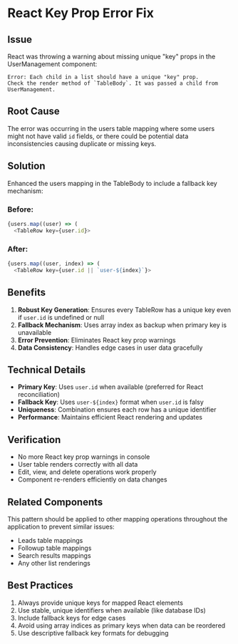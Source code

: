# React Key Prop Error Fix

## Issue
React was throwing a warning about missing unique "key" props in the UserManagement component:

```
Error: Each child in a list should have a unique "key" prop.
Check the render method of `TableBody`. It was passed a child from UserManagement.
```

## Root Cause
The error was occurring in the users table mapping where some users might not have valid `id` fields, or there could be potential data inconsistencies causing duplicate or missing keys.

## Solution
Enhanced the users mapping in the TableBody to include a fallback key mechanism:

### Before:
```typescript
{users.map((user) => (
  <TableRow key={user.id}>
```

### After:
```typescript
{users.map((user, index) => (
  <TableRow key={user.id || `user-${index}`}>
```

## Benefits
1. **Robust Key Generation**: Ensures every TableRow has a unique key even if `user.id` is undefined or null
2. **Fallback Mechanism**: Uses array index as backup when primary key is unavailable
3. **Error Prevention**: Eliminates React key prop warnings
4. **Data Consistency**: Handles edge cases in user data gracefully

## Technical Details
- **Primary Key**: Uses `user.id` when available (preferred for React reconciliation)
- **Fallback Key**: Uses `user-${index}` format when `user.id` is falsy
- **Uniqueness**: Combination ensures each row has a unique identifier
- **Performance**: Maintains efficient React rendering and updates

## Verification
- No more React key prop warnings in console
- User table renders correctly with all data
- Edit, view, and delete operations work properly
- Component re-renders efficiently on data changes

## Related Components
This pattern should be applied to other mapping operations throughout the application to prevent similar issues:
- Leads table mappings
- Followup table mappings  
- Search results mappings
- Any other list renderings

## Best Practices
1. Always provide unique keys for mapped React elements
2. Use stable, unique identifiers when available (like database IDs)
3. Include fallback keys for edge cases
4. Avoid using array indices as primary keys when data can be reordered
5. Use descriptive fallback key formats for debugging 